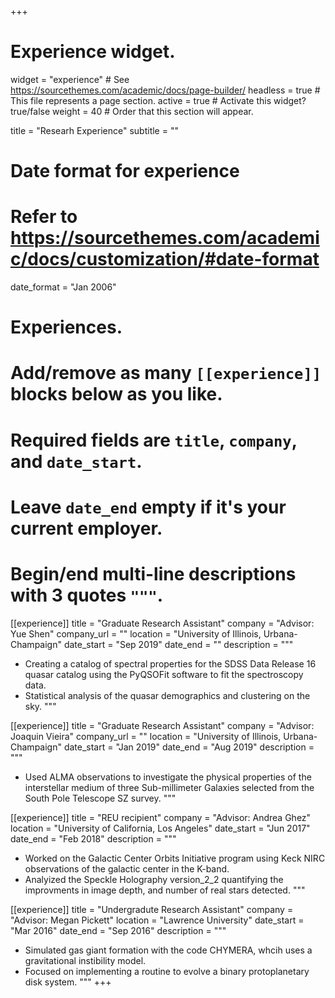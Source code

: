 +++
# Experience widget.
widget = "experience"  # See https://sourcethemes.com/academic/docs/page-builder/
headless = true  # This file represents a page section.
active = true  # Activate this widget? true/false
weight = 40  # Order that this section will appear.

title = "Researh Experience"
subtitle = ""

# Date format for experience
#   Refer to https://sourcethemes.com/academic/docs/customization/#date-format
date_format = "Jan 2006"

# Experiences.
#   Add/remove as many `[[experience]]` blocks below as you like.
#   Required fields are `title`, `company`, and `date_start`.
#   Leave `date_end` empty if it's your current employer.
#   Begin/end multi-line descriptions with 3 quotes `"""`.
[[experience]]
  title = "Graduate Research Assistant"
  company = "Advisor: Yue Shen"
  company_url = ""
  location = "University of Illinois, Urbana-Champaign"
  date_start = "Sep 2019"
  date_end = ""
  description = """
  * Creating a catalog of spectral properties for the SDSS Data Release 16 quasar catalog using the PyQSOFit software to fit the spectroscopy data.
  * Statistical analysis of the quasar demographics and clustering on the sky.
  """

[[experience]]
  title = "Graduate Research Assistant"
  company = "Advisor: Joaquin Vieira"
  company_url = ""
  location = "University of Illinois, Urbana-Champaign"
  date_start = "Jan 2019"
  date_end = "Aug 2019"
  description = """
  * Used ALMA observations to investigate the physical properties of the interstellar medium of three Sub-millimeter Galaxies selected from the South Pole Telescope SZ survey.
  """

[[experience]]
  title = "REU recipient"
  company = "Advisor: Andrea Ghez"
  location = "University of California, Los Angeles"
  date_start = "Jun 2017"
  date_end = "Feb 2018"
  description = """
  * Worked on the Galactic Center Orbits Initiative program using Keck NIRC observations of the galactic center in the K-band.
  * Analyized the Speckle Holography version_2_2 quantifying the improvments in image depth, and number of real stars detected.
  """

[[experience]]
  title = "Undergradute Research Assistant"
  company = "Advisor: Megan Pickett"
  location = "Lawrence University"
  date_start = "Mar 2016"
  date_end = "Sep 2016"
  description = """
  * Simulated gas giant formation with the code CHYMERA, whcih uses a gravitational instibility model.
  * Focused on implementing a routine to evolve a binary protoplanetary disk system.
  """
+++
